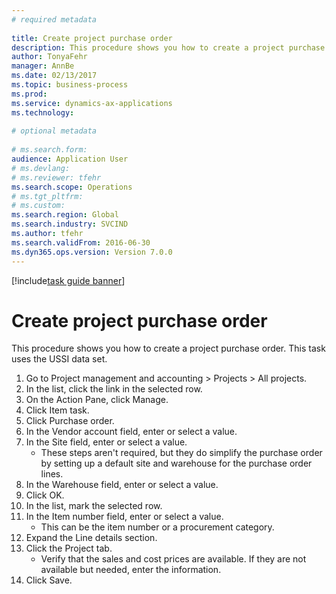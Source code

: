 ```yaml
--- 
# required metadata 
 
title: Create project purchase order
description: This procedure shows you how to create a project purchase order. 
author: TonyaFehr 
manager: AnnBe 
ms.date: 02/13/2017
ms.topic: business-process 
ms.prod:  
ms.service: dynamics-ax-applications 
ms.technology:  
 
# optional metadata 
 
# ms.search.form:   
audience: Application User 
# ms.devlang:  
# ms.reviewer: tfehr 
ms.search.scope: Operations 
# ms.tgt_pltfrm:  
# ms.custom:  
ms.search.region: Global
ms.search.industry: SVCIND
ms.author: tfehr 
ms.search.validFrom: 2016-06-30 
ms.dyn365.ops.version: Version 7.0.0 
---
```


[!include[task guide banner](../../includes/task-guide-banner.md)]

# Create project purchase order

This procedure shows you how to create a project purchase order. This task uses the USSI data set.

1. Go to Project management and accounting > Projects > All projects.
2. In the list, click the link in the selected row.
3. On the Action Pane, click Manage.
4. Click Item task.
5. Click Purchase order.
6. In the Vendor account field, enter or select a value.
7. In the Site field, enter or select a value.
    * These steps aren't required, but they do simplify the purchase order by setting up a default site and warehouse for the purchase order lines.  
8. In the Warehouse field, enter or select a value.
9. Click OK.
10. In the list, mark the selected row.
11. In the Item number field, enter or select a value.
    * This can be the item number or a procurement category.  
12. Expand the Line details section.
13. Click the Project tab.
    * Verify that the sales and cost prices are available. If they are not available but needed, enter the information.  
14. Click Save.


